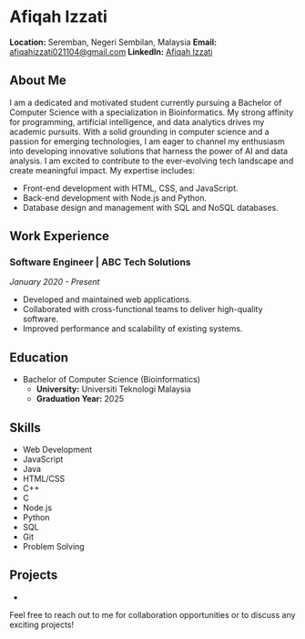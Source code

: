 # Afiqah Izzati

**Location:** Seremban, Negeri Sembilan, Malaysia
**Email:** afiqahizzati021104@gmail.com
**LinkedIn:** [Afiqah Izzati](https://www.linkedin.com/in/afiqah-izzati-azzerol-effendi/)


## About Me
I am a dedicated and motivated student currently pursuing a Bachelor of Computer Science with a specialization in Bioinformatics. My strong affinity for programming, artificial intelligence, and data analytics drives my academic pursuits. With a solid grounding in computer science and a passion for emerging technologies, I am eager to channel my enthusiasm into developing innovative solutions that harness the power of AI and data analysis. I am excited to contribute to the ever-evolving tech landscape and create meaningful impact. My expertise includes:

- Front-end development with HTML, CSS, and JavaScript.
- Back-end development with Node.js and Python.
- Database design and management with SQL and NoSQL databases.

## Work Experience
### Software Engineer | ABC Tech Solutions
*January 2020 - Present*
- Developed and maintained web applications.
- Collaborated with cross-functional teams to deliver high-quality software.
- Improved performance and scalability of existing systems.

## Education
- Bachelor of Computer Science (Bioinformatics)
  - **University:** Universiti Teknologi Malaysia
  - **Graduation Year:** 2025

## Skills
- Web Development
- JavaScript
- Java
- HTML/CSS
- C++
- C
- Node.js
- Python
- SQL
- Git
- Problem Solving

## Projects
- 

Feel free to reach out to me for collaboration opportunities or to discuss any exciting projects!
